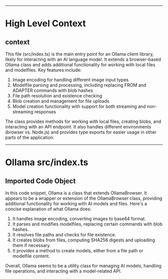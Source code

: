 

  ---
# High Level Context
## context
This file (src/index.ts) is the main entry point for an Ollama client library, likely for interacting with an AI language model. It extends a browser-based Ollama class and adds additional functionality for working with local files and modelfiles. Key features include:

1. Image encoding for handling different image input types
2. Modelfile parsing and processing, including replacing FROM and ADAPTER commands with blob hashes
3. File path resolution and existence checking
4. Blob creation and management for file uploads
5. Model creation functionality with support for both streaming and non-streaming responses

The class provides methods for working with local files, creating blobs, and interacting with an API endpoint. It also handles different environments (browser vs. Node.js) and provides type exports for easier usage in other parts of the application.

---
# Ollama src/index.ts
## Imported Code Object
In this code snippet, Ollama is a class that extends OllamaBrowser. It appears to be a wrapper or extension of the OllamaBrowser class, providing additional functionality for working with AI models and files. Here's a concise explanation of what Ollama does:

1. It handles image encoding, converting images to base64 format.
2. It parses and modifies modelfiles, replacing certain commands with blob hashes.
3. It resolves file paths and checks for file existence.
4. It creates blobs from files, computing SHA256 digests and uploading them if necessary.
5. It provides a method to create models, either from a file path or modelfile content.

Overall, Ollama seems to be a utility class for managing AI models, handling file operations, and interacting with a model-related API.

  